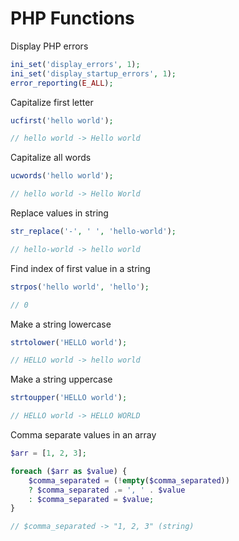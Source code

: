 # PHP Functions

Display PHP errors

```php
ini_set('display_errors', 1);
ini_set('display_startup_errors', 1);
error_reporting(E_ALL);
```

Capitalize first letter

```php
ucfirst('hello world');

// hello world -> Hello world
```

Capitalize all words

```php
ucwords('hello world');

// hello world -> Hello World
```

Replace values in string

```php
str_replace('-', ' ', 'hello-world');

// hello-world -> hello world
```

Find index of first value in a string

```php
strpos('hello world', 'hello');

// 0
```

Make a string lowercase

```php
strtolower('HELLO world');

// HELLO world -> hello world
```

Make a string uppercase

```php
strtoupper('HELLO world');

// HELLO world -> HELLO WORLD
```

Comma separate values in an array

```php
$arr = [1, 2, 3];

foreach ($arr as $value) {
    $comma_separated = (!empty($comma_separated)) 
    ? $comma_separated .= ', ' . $value 
    : $comma_separated = $value; 
}

// $comma_separated -> "1, 2, 3" (string)
```
